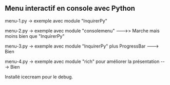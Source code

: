 ## Menu interactif en console avec Python

menu-1.py -> exemple avec module "InquirerPy"

menu-2.py -> exemple avec module "consolemenu"   --->> Marche mais moins bien que "InquirerPy"

menu-3.py -> exemple avec module "InquirerPy" plus ProgressBar   --->  Bien

menu-4.py -> exemple avec module "rich" pour améliorer la présentation   --->  Bien


Installé icecream pour le debug.